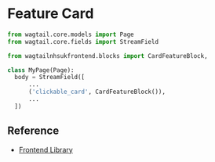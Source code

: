# Feature Card

```py
from wagtail.core.models import Page
from wagtail.core.fields import StreamField

from wagtailnhsukfrontend.blocks import CardFeatureBlock,

class MyPage(Page):
  body = StreamField([
      ...
      ('clickable_card', CardFeatureBlock()),
      ...
  ])
```

## Reference

* [Frontend Library](https://github.com/nhsuk/nhsuk-frontend/tree/master/packages/components/card#feature)
